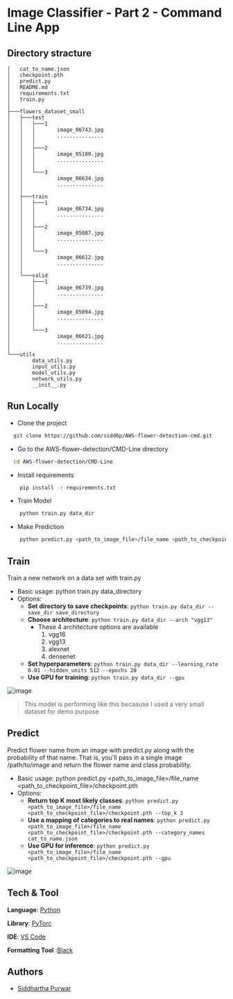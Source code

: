 
# Image Classifier - Part 2 - Command Line App

## Directory stracture

    │   cat_to_name.json
    │   checkpoint.pth
    │   predict.py
    │   README.md
    │   requirements.txt
    │   train.py
    │
    ├───flowers_dataset_small
    │   ├───test
    │   │   ├───1
    │   │   │       image_06743.jpg
    │   │   │       ...............
    │   │   │
    │   │   ├───2
    │   │   │       image_05100.jpg
    │   │   │       ...............
    │   │   │
    │   │   └───3
    │   │           image_06634.jpg
    │   │           ...............
    │   │
    │   ├───train
    │   │   ├───1
    │   │   │       image_06734.jpg
    │   │   │       ...............
    │   │   │
    │   │   ├───2
    │   │   │       image_05087.jpg
    │   │   │       ...............
    │   │   │
    │   │   └───3
    │   │           image_06612.jpg
    │   │           ...............
    │   │
    │   └───valid
    │       ├───1
    │       │       image_06739.jpg
    │       │       ...............
    │       │
    │       ├───2
    │       │       image_05094.jpg
    │       │       ...............
    │       │
    │       └───3
    │               image_06621.jpg
    │               ...............
    │
    └───utils
            data_utils.py
            input_utils.py
            model_utils.py
            network_utils.py
            __init__.py
## Run Locally


- Clone the project

```bash
  git clone https://github.com/sidd6p/AWS-flower-detection-cmd.git
```

- Go to the AWS-flower-detection/CMD-Line directory
```bash
  cd AWS-flower-detection/CMD-Line 

```
- Install requirements
```bash 
    pip install -r requirements.txt
```
- Train Model
```bash 
    python train.py data_dir 
```
- Make Prediction
```bash 
    python predict.py <path_to_image_file>/file_name <path_to_checkpoint_file>/checkpoint.pth
```

## Train
Train a new network on a data set with train.py

- Basic usage: python train.py data_directory
- Options: 
  - __Set directory to save checkpoints__: ``` python train.py data_dir --save_dir save_directory ```
  - __Choose architecture__: ```python train.py data_dir --arch "vgg13" ```
    - These 4 architecture options are available
      1. vgg16
      2. vgg13
      3. alexnet
      4. densenet
  - __Set hyperparameters__: ```python train.py data_dir --learning_rate 0.01 --hidden_units 512 --epochs 20 ```
  - __Use GPU for training__: ```python train.py data_dir --gpu ```
  
 ![image](https://user-images.githubusercontent.com/91800813/233997211-20a8e62b-a4e2-420c-bfd8-7d4b0a55a1d7.png)
 > This model is performing like this becaause I used a very small dataset for demo purpose
 
## Predict
Predict flower name from an image with predict.py along with the probability of that name. That is, you'll pass in a single image /path/to/image and return the flower name and class probability.

- Basic usage: python predict.py <path_to_image_file>/file_name <path_to_checkpoint_file>/checkpoint.pth
- Options: 
  - __Return top  K most likely classes__: ```python predict.py <path_to_image_file>/file_name <path_to_checkpoint_file>/checkpoint.pth --top_k 3 ```
  - __Use a mapping of categories to real names__: ```python predict.py <path_to_image_file>/file_name <path_to_checkpoint_file>/checkpoint.pth --category_names cat_to_name.json ```
  - __Use GPU for inference__: ```python predict.py <path_to_image_file>/file_name <path_to_checkpoint_file>/checkpoint.pth --gpu ```


![image](https://user-images.githubusercontent.com/91800813/233997428-5e5e833d-cdb9-4e7d-96c2-11dd76f86801.png)

## Tech & Tool

__Language__: [Python](https://www.python.org/)

__Library__: [PyTorc](https://en.wikipedia.org/wiki/PyTorch)

__IDE__: [VS Code](https://code.visualstudio.com/)

__Formatting Tool__ :[Black](https://github.com/psf/black)
## Authors

- [Siddhartha Purwar](https://www.linkedin.com/in/siddp6/)

